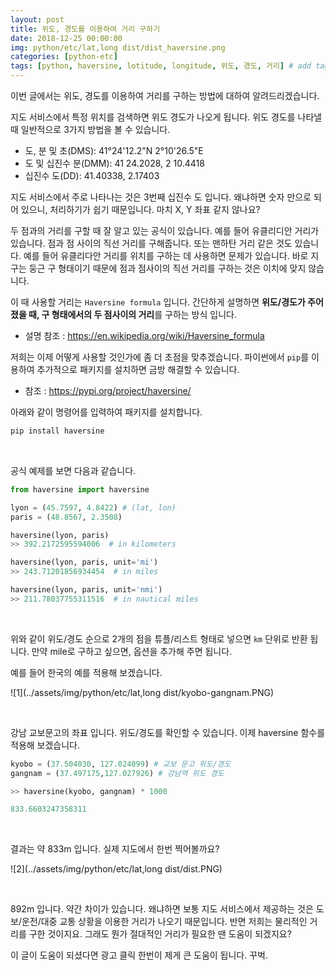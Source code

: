 ```yaml
---
layout: post
title: 위도, 경도를 이용하여 거리 구하기 
date: 2018-12-25 00:00:00
img: python/etc/lat,long dist/dist_haversine.png
categories: [python-etc] 
tags: [python, haversine, lotitude, longitude, 위도, 경도, 거리] # add tag
---
```


이번 글에서는 위도, 경도를 이용하여 거리를 구하는 방법에 대하여 알려드리겠습니다.

지도 서비스에서 특정 위치를 검색하면 위도 경도가 나오게 됩니다.
위도 경도를 나타낼 때 일반적으로 3가지 방법을 볼 수 있습니다.

+ 도, 분 및 초(DMS): 41°24'12.2"N 2°10'26.5"E
+ 도 및 십진수 분(DMM): 41 24.2028, 2 10.4418
+ 십진수 도(DD): 41.40338, 2.17403

지도 서비스에서 주로 나타나는 것은 3번째 십진수 도 입니다. 왜냐하면 숫자 만으로 되어 있으니, 처리하기가 쉽기 때문입니다.
마치 X, Y 좌표 같지 않나요?

두 점과의 거리를 구할 때 잘 알고 있는 공식이 있습니다. 예를 들어 유클리디안 거리가 있습니다. 점과 점 사이의 직선 거리를 구해줍니다.
또는 맨하탄 거리 같은 것도 있습니다. 예를 들어 유클리다안 거리를 위치를 구하는 데 사용하면 문제가 있습니다.
바로 지구는 둥근 구 형태이기 때문에 점과 점사이의 직선 거리를 구하는 것은 이치에 맞지 않습니다.

이 때 사용할 거리는 `Haversine formula` 입니다. 간단하게 설명하면 **위도/경도가 주어졌을 때, 구 형태에서의 두 점사이의 거리**를 구하는 방식 입니다.

+ 설명 참조 : https://en.wikipedia.org/wiki/Haversine_formula

저희는 이제 어떻게 사용할 것인가에 좀 더 초점을 맞추겠습니다.
파이썬에서 `pip`를 이용하여 추가적으로 패키지를 설치하면 금방 해결할 수 있습니다.

+ 참조 : https://pypi.org/project/haversine/

아래와 같이 명령어를 입력하여 패키지를 설치합니다.

```python
pip install haversine
```

<br>

공식 예제를 보면 다음과 같습니다.

```python
from haversine import haversine

lyon = (45.7597, 4.8422) # (lat, lon)
paris = (48.8567, 2.3508)

haversine(lyon, paris)
>> 392.2172595594006  # in kilometers

haversine(lyon, paris, unit='mi')
>> 243.71201856934454  # in miles

haversine(lyon, paris, unit='nmi')
>> 211.78037755311516  # in nautical miles
```

<br>

위와 같이 위도/경도 순으로 2개의 점을 튜플/리스트 형태로 넣으면 `km` 단위로 반환 됩니다.
만약 mile로 구하고 싶으면, 옵션을 추가해 주면 됩니다.

예를 들어 한국의 예를 적용해 보겠습니다.

![1](../assets/img/python/etc/lat,long dist/kyobo-gangnam.PNG)

<br>

강남 교보문고의 좌표 입니다. 위도/경도를 확인할 수 있습니다.
이제 haversine 함수를 적용해 보겠습니다.

```python
kyobo = (37.504030, 127.024099) # 교보 문고 위도/경도
gangnam = (37.497175,127.027926) # 강남역 위도 경도

>> haversine(kyobo, gangnam) * 1000

833.6603247358311
```

<br>

결과는 약 833m 입니다. 실제 지도에서 한번 찍어볼까요?

![2](../assets/img/python/etc/lat,long dist/dist.PNG)

<br>

892m 입니다. 약간 차이가 있습니다. 왜냐하면 보통 지도 서비스에서 제공하는 것은 도보/운전/대중 교통 상황을 이용한 거리가 나오기 때문입니다.
반면 저희는 물리적인 거리를 구한 것이지요. 그래도 뭔가 절대적인 거리가 필요한 땐 도움이 되겠지요?

이 글이 도움이 되셨다면 광고 클릭 한번이 제게 큰 도움이 됩니다. 꾸벅.